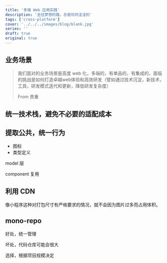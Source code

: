 ```yaml
---
title: '多端 Web 应用实践'
description: '去往梦想的路，总是坑坑洼洼的'
tags: ['cross-platform']
cover: '../../../images/blog/blank.jpg'
series: ''
draft: true
original: true
---
```


## 业务场景

> 我们面对的业务场景是高度 web 化，多端的，有单品的，有集成的，面临的挑战是如何打造卓越web体验和高效研发（譬如通过技术沉淀，新技术，工具，研发模式迭代和更新，降低研发复杂度）
>
> From 贵重

## 统一技术栈，避免不必要的适配成本

## 提取公共，统一行为

- 图标
- 类型定义

model 层

component 复用

## 利用 CDN

像小程序这种对打包尺寸有严格要求的情况，就不会因为图片过多而占用体积。

## mono-repo

好处，统一管理

坏处，代码仓库可能会很大

选择，根据项目规模决定
